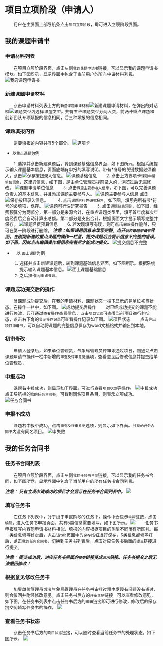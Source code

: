 # 项目立项阶段（申请人）

　　用户在主界面上部导航条点击`项目立项阶段`，即可进入立项阶段界面。
## 我的课题申请书
### 申请材料列表
 　　在项目立项阶段界面，点击左侧`我的课题申请书`链接，可以显示我的课题申请书模块，如下图所示，显示界面中包含了当前用户的所有申请材料列表。
 ![我的课题申请书](../images/requisition/userRequisitionApply.jpg)

### 新建课题申请材料
 　　点击申请材料列表上方的`新建课题申请材料`![新建课题申请材料](../images/requisition/userNewRequisition.jpg)，在弹出的对话框![课题类型](../images/requisition/userNewRequType.jpg)内选择课题类型。共有五种课题类型分两大类，前两种重点课题和创新团队专项填报的信息相同，后三种填报的信息相同。
### 课题填报内容
  　　需要填报的内容共有5个部分。
  ![选项卡](../images/requisition/5.png)
*  以`重点课题`为例

  　　1. 选择并点击新建课题后，转到课题基础信息界面，如下图所示。根据系统提示输入课题基本信息，页面底端有申报的填写说明。带有\*符号的关键数据必须输入，点击![保存](../images/requisition/save.jpg)按钮录入信息。
 ![课题基础信息](../images/requisition/userRequiInfo.jpg)
  　　2. 点击上方选项卡`课题申请单位信息`，这里的信息，如下图，是由单位管理员提前录入的，浏览过后无需修改。
  ![课题申请单位信息](../images/requisition/userUnitInfo.jpg)
  　　3. 点击`课题主要参与人信息`，如下图，可以完善课题负责人的基本信息，并且添加课题主要参与人。
  ![课题主要参与人信息](../images/requisition/userParticipantInfo.jpg)
  点击![保存](../images/requisition/save.jpg)按钮录入信息。
  　　4. 点击`课题可行性研究报告`，如下图，填写完所有带*符号的必填项，保存。
  ![课题可行性研究报告](../images/requisition/userFeasibleReport.jpg)
  　　5. 点击`课题经费预算`，如下图，经费预算分为两部分，第一部分是来源合计，在重点课题类型里，填写首年度和次年度经费后会自动计算出总额。第二部分是支出合计，根据页面文字提示填写完整并保存。
  ![课题经费预算信息](../images/requisition/userFundsInfo.jpg)
  　　6. 若发现填写有误，则可点击`删除`操作删除，只可在第一阶段进行删除。
    ***注意：如果课题信息未填写完整，点开`我的课题申请书`界面，在刚刚新建的重点课题的操作一栏里，提交课题后会提示信息不完整的错误，如下图。因此点击编辑操作将信息完善后才能成功提交。***
  ![提交信息不完整](../images/requisition/userSubError.jpg)
*  　以 `面上课题`为例

    1. 选择并点击新建课题后，转到课题基础信息界面，如下图所示。根据系统提示输入课题基本信息。
![面上课题基础信息](../images/requisition/userExample2.jpg)
    2. 之后操作同`重点课题`。
### 课题成功提交后的操作
　　当课题成功提交后，在我的申请材料，课题状态一栏下显示的是单位初审状态。在操作一栏中，如下图。
![成功提交后操作](../images/requisition/userSubOperate.jpg)
　　对已经成功提交的课题不能进行修改，只可通过`查看`操作查看信息，点击`项目状态`可查看当前项目进行的状态，点击右下角的`显示操作记录`可查看操作记录如下图。
![项目状态](../images/requisition/userRequisiotionStatus.jpg)
　　点击`导出项目申请书`，可以自动将课题的完整信息保存为word文档格式并输出到本地。

### 初审修改
　　申请人登录后，如果单位管理员，气象局管理员评审未通过项目，则通过点击课题申请书操作一栏中新增的`审查及评审意见`选项，查看意见后修改信息并提交给单位管理员，

### 申报成功
　　课题若申报成功，则显示如下界面。可进行查看`项目状态`等操作。
![申报成功](../images/requisition/userSuccess.jpg)
　　点击导航栏的`我的任务合同书`，可看到同名项目条目，则表示立项成功。
![任务合同书](../images/requisition/userAgree.jpg)

### 申报不成功
　　课题若申报不成功，点击`审查及评审意见`选项，则显示如下界面。且`我的任务合同书`内没有同名项目。
![申失败](../images/requisition/userFail.jpg)

## 我的任务合同书
### 任务书合同列表
 　　在项目立项阶段界面，点击左侧`我的任务书合同`链接，可以显示我的任务书合同，如下图所示，显示界面中包含了当前用户的所有任务书合同列表。

***注意： 只有立项申请成功的项目才会显示在任务书合同列表中。***
![](assets/markdown-img-paste-20170802172858760.png)### 填写任务书　　在任务书列表中，对于出于申报阶段的任务书，操作中会显示`编辑`链接，点击`编辑`，进入任务书申报页面，共有5类信息需要填写，如下图所示。![](assets/markdown-img-paste-20170802172305963.png)　　任务书申报填写内容同申请书材料相似，填报的内容根据项目的类型不同而有所区别。每一类信息填写好之后，点击该tab页面中的`保存`按钮进行保存，5类信息都填写好后，点击`我的任务合同书`，切换到任务书列表后，点击对应任务书后面的`提交`链接进行提交。***注意： 提交成功后，对应任务书后面的`提交`链接变成`显示`链接。任务书提交之后无法撤回修改！***### 根据意见修改任务书　　如果单位管理员或者气象局管理员在任务书审批过程中发现有问题没有通过，则会驳回并附带修改意见。点击任务书后方的`评审意见`链接，可以查看修改意见，如下图。在任务书列表中点击任务书后方的`编辑`链接即可进行修改，修改后的保存提交同填写任务书的操作。![](assets/markdown-img-paste-20170803093338547.png)### 查看任务书状态　　点击任务书后方的`项目状态`链接，可以随时查看当前任务书的处理状态，如下图所示。![](assets/markdown-img-paste-20170803091912553.png)